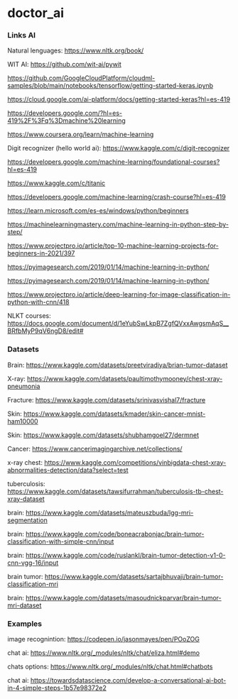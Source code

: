 # doctor_ai

### Links AI

Natural lenguages: https://www.nltk.org/book/

WIT AI: https://github.com/wit-ai/pywit

https://github.com/GoogleCloudPlatform/cloudml-samples/blob/main/notebooks/tensorflow/getting-started-keras.ipynb

https://cloud.google.com/ai-platform/docs/getting-started-keras?hl=es-419

https://developers.google.com/?hl=es-419%2F%3Fq%3Dmachine%20learning

https://www.coursera.org/learn/machine-learning

Digit recognizer (hello world ai): https://www.kaggle.com/c/digit-recognizer

https://developers.google.com/machine-learning/foundational-courses?hl=es-419

https://www.kaggle.com/c/titanic

https://developers.google.com/machine-learning/crash-course?hl=es-419

https://learn.microsoft.com/es-es/windows/python/beginners

https://machinelearningmastery.com/machine-learning-in-python-step-by-step/

https://www.projectpro.io/article/top-10-machine-learning-projects-for-beginners-in-2021/397

https://pyimagesearch.com/2019/01/14/machine-learning-in-python/

https://pyimagesearch.com/2019/01/14/machine-learning-in-python/

https://www.projectpro.io/article/deep-learning-for-image-classification-in-python-with-cnn/418

NLKT courses: https://docs.google.com/document/d/1eYubSwLkpB7ZgfQVxxAwgsmAqS__BRfbMyP9qV6ngD8/edit#

### Datasets

Brain: https://www.kaggle.com/datasets/preetviradiya/brian-tumor-dataset

X-ray: https://www.kaggle.com/datasets/paultimothymooney/chest-xray-pneumonia

Fracture: https://www.kaggle.com/datasets/srinivasvishal7/fracture

Skin: https://www.kaggle.com/datasets/kmader/skin-cancer-mnist-ham10000

Skin: https://www.kaggle.com/datasets/shubhamgoel27/dermnet

Cancer: https://www.cancerimagingarchive.net/collections/

x-ray chest: https://www.kaggle.com/competitions/vinbigdata-chest-xray-abnormalities-detection/data?select=test

tuberculosis: https://www.kaggle.com/datasets/tawsifurrahman/tuberculosis-tb-chest-xray-dataset

brain: https://www.kaggle.com/datasets/mateuszbuda/lgg-mri-segmentation

brain: https://www.kaggle.com/code/boneacrabonjac/brain-tumor-classification-with-simple-cnn/input

brain: https://www.kaggle.com/code/ruslankl/brain-tumor-detection-v1-0-cnn-vgg-16/input

brain tumor: https://www.kaggle.com/datasets/sartajbhuvaji/brain-tumor-classification-mri

brain: https://www.kaggle.com/datasets/masoudnickparvar/brain-tumor-mri-dataset

### Examples

image recognintion: https://codepen.io/jasonmayes/pen/POoZOG

chat ai: https://www.nltk.org/_modules/nltk/chat/eliza.html#demo

chats options: https://www.nltk.org/_modules/nltk/chat.html#chatbots

chat ai: https://towardsdatascience.com/develop-a-conversational-ai-bot-in-4-simple-steps-1b57e98372e2

